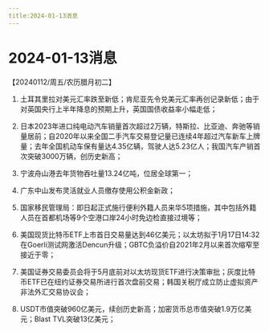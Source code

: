 ```yaml
---
title:2024-01-13消息
---
```

# 2024-01-13消息
【20240112/周五/农历腊月初二】

1. 土耳其里拉对美元汇率跌至新低；肯尼亚先令兑美元汇率再创记录新低；由于对英国央行上半年降息的预期上升，英国国债收益率小幅走低；

2. 日本2023年进口纯电动汽车销量首次超过2万辆，特斯拉、比亚迪、奔驰等销量居前；自2020年以来全国二手汽车交易登记量已连续4年超过汽车新车上牌量；去年全国机动车保有量达4.35亿辆，驾驶人达5.23亿人；我国汽车产销首次突破3000万辆，创历史新高；

3. 宁波舟山港去年货物吞吐量13.24亿吨，位居全球第一；

4. 广东中山发布灵活就业人员缴存使用公积金新政；

5. 国家移民管理局：即日起正式施行便利外籍人员来华5项措施，其中包括外籍人员在首都机场等9个空港口岸24小时免边检直接过境等；

6. 美国现货比特币ETF上市首日交易量达到46亿美元；以太坊拟于1月17日14:32在Goerli测试网激活Dencun升级；GBTC负溢价自2021年2月以来首次缩窄至接近于零；

7. 美国证券交易委员会将于5月底前对以太坊现货ETF进行决策审批；灰度比特币ETF已在纽约证券交易所进行首次盘前交易；韩国关税厅成立防止虚拟资产非法外汇交易协议会；

8. USDT市值突破960亿美元，续创历史新高；加密货币总市值突破1.9万亿美元；Blast TVL突破13亿美元；